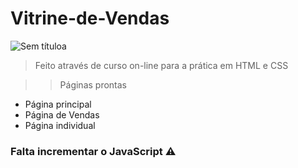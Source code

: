 # Vitrine-de-Vendas

![Sem títuloa](https://user-images.githubusercontent.com/70964016/162073424-24a9e01d-c815-4837-8b27-ec8468568243.png)

> Feito através de curso on-line para a prática em HTML e CSS

>> Páginas prontas

- Página principal
- Página de Vendas
- Página individual

### Falta incrementar o JavaScript ⚠️

